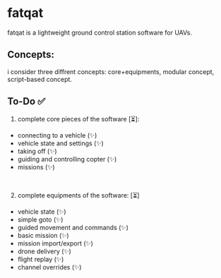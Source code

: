 # fatqat
fatqat is a lightweight ground control station software for UAVs.

## Concepts:
i consider three diffrent concepts: core+equipments, modular concept, script-based concept.

## To-Do ✅
1. complete core pieces of the software [⏳]:
- connecting to a vehicle (✨)
- vehicle state and settings (✨) 
- taking off (✨)
- guiding and controlling copter (✨)
- missions (✨)

<br>

2. complete equipments of the software: [⏳]
- vehicle state (✨)
- simple goto (✨)
- guided movement and commands (✨)
- basic mission (✨)
- mission import/export (✨)
- drone delivery (✨)
- flight replay (✨)
- channel overrides (✨)
